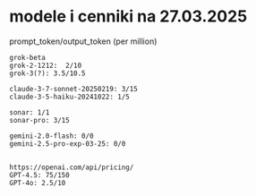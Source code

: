 # modele i cenniki na 27.03.2025

prompt_token/output_token (per million)

```
grok-beta
grok-2-1212:  2/10
grok-3(?): 3.5/10.5

claude-3-7-sonnet-20250219: 3/15
claude-3-5-haiku-20241022: 1/5

sonar: 1/1
sonar-pro: 3/15

gemini-2.0-flash: 0/0 
gemini-2.5-pro-exp-03-25: 0/0


https://openai.com/api/pricing/
GPT-4.5: 75/150
GPT-4o: 2.5/10

```